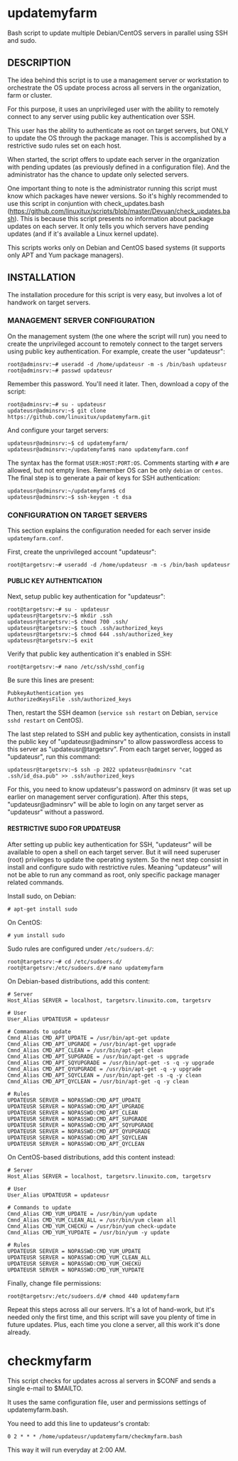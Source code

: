 # updatemyfarm
Bash script to update multiple Debian/CentOS servers in parallel using SSH and sudo.

## DESCRIPTION
The idea behind this script is to use a management server or workstation to orchestrate the OS update process across all servers in the organization, farm or cluster.

For this purpose, it uses an unprivileged user with the ability to remotely connect to any server using public key authentication over SSH.

This user has the ability to authenticate as root on target servers, but ONLY to update the OS through the package manager. This is accomplished by a restrictive sudo rules set on each host.

When started, the script offers to update each server in the organization with pending updates (as previously defined in a configuration file). And the administrator has the chance to update only selected servers.

One important thing to note is the administrator running this script must know which packages have newer versions. So it's highly recommended to use this script in conjuntion with check_updates.bash (https://github.com/linuxitux/scripts/blob/master/Devuan/check_updates.bash). This is because this script presents no information about package updates on each server. It only tells you which servers have pending updates (and if it's available a Linux kernel update).

This scripts works only on Debian and CentOS based systems (it supports only APT and Yum package managers).

## INSTALLATION
The installation procedure for this script is very easy, but involves a lot of handwork on target servers.

### MANAGEMENT SERVER CONFIGURATION
On the management system (the one where the script will run) you need to create the unprivileged account to remotely connect to the target servers using public key authentication. For example, create the user "updateusr":
```
root@adminsrv:~# useradd -d /home/updateusr -m -s /bin/bash updateusr
root@adminsrv:~# passwd updateusr
```
Remember this password. You'll need it later.
Then, download a copy of the script:
```
root@adminsrv:~# su - updateusr
updateusr@adminsrv:~$ git clone https://github.com/linuxitux/updatemyfarm.git
```
And configure your target servers:
```
updateusr@adminsrv:~$ cd updatemyfarm/
updateusr@adminsrv:~/updatemyfarm$ nano updatemyfarm.conf
```
The syntax has the format ```USER:HOST:PORT:OS```. Comments starting with ```#``` are allowed, but not empty lines. Remember OS can be only ```debian``` or ```centos```.
The final step is to generate a pair of keys for SSH authentication:
```
updateusr@adminsrv:~/updatemyfarm$ cd
updateusr@adminsrv:~$ ssh-keygen -t dsa
```

### CONFIGURATION ON TARGET SERVERS
This section explains the configuration needed for each server inside ```updatemyfarm.conf```.

First, create the unprivileged account "updateusr":
```
root@targetsrv:~# useradd -d /home/updateusr -m -s /bin/bash updateusr
```
#### PUBLIC KEY AUTHENTICATION
Next, setup public key authentication for "updateusr":
```
root@targetsrv:~# su - updateusr
updateusr@targetsrv:~$ mkdir .ssh
updateusr@targetsrv:~$ chmod 700 .ssh/
updateusr@targetsrv:~$ touch .ssh/authorized_keys
updateusr@targetsrv:~$ chmod 644 .ssh/authorized_key
updateusr@targetsrv:~$ exit
```
Verify that public key authentication it's enabled in SSH:
```
root@targetsrv:~# nano /etc/ssh/sshd_config
```
Be sure this lines are present:
```
PubkeyAuthentication yes
AuthorizedKeysFile .ssh/authorized_keys
```
Then, restart the SSH deamon (```service ssh restart``` on Debian, ```service sshd restart``` on CentOS).

The last step related to SSH and public key aythentication, consists in install the public key of "updateusr@adminsrv" to allow passwordless access to this server as "updateusr@targetsrv".
From each target server, logged as "updateusr", run this command:
```
updateusr@targetsrv:~$ ssh -p 2022 updateusr@adminsrv "cat .ssh/id_dsa.pub" >> .ssh/authorized_keys
```
For this, you need to know updateusr's password on adminsrv (it was set up earlier on management server configuration).
After this steps, "updateusr@adminsrv" will be able to login on any target server as "updateusr" without a password.
#### RESTRICTIVE SUDO FOR UPDATEUSR
After setting up public key authentication for SSH, "updateusr" will be available to open a shell on each target server. But it will need superuser (root) privileges to update the operating system. So the next step consist in install and configure sudo with restrictive rules. Meaning "updateusr" will not be able to run any command as root, only specific package manager related commands.

Install sudo, on Debian:
```
# apt-get install sudo
```
On CentOS:
```
# yum install sudo
```
Sudo rules are configured under ```/etc/sudoers.d/```:
```
root@targetsrv:~# cd /etc/sudoers.d/
root@targetsrv:/etc/sudoers.d/# nano updatemyfarm
```
On Debian-based distributions, add this content:
```
# Server
Host_Alias SERVER = localhost, targetsrv.linuxito.com, targetsrv

# User
User_Alias UPDATEUSR = updateusr

# Commands to update
Cmnd_Alias CMD_APT_UPDATE = /usr/bin/apt-get update
Cmnd_Alias CMD_APT_UPGRADE = /usr/bin/apt-get upgrade
Cmnd_Alias CMD_APT_CLEAN = /usr/bin/apt-get clean
Cmnd_Alias CMD_APT_SUPGRADE = /usr/bin/apt-get -s upgrade
Cmnd_Alias CMD_APT_SQYUPGRADE = /usr/bin/apt-get -s -q -y upgrade
Cmnd_Alias CMD_APT_QYUPGRADE = /usr/bin/apt-get -q -y upgrade
Cmnd_Alias CMD_APT_SQYCLEAN = /usr/bin/apt-get -s -q -y clean
Cmnd_Alias CMD_APT_QYCLEAN = /usr/bin/apt-get -q -y clean

# Rules
UPDATEUSR SERVER = NOPASSWD:CMD_APT_UPDATE
UPDATEUSR SERVER = NOPASSWD:CMD_APT_UPGRADE
UPDATEUSR SERVER = NOPASSWD:CMD_APT_CLEAN
UPDATEUSR SERVER = NOPASSWD:CMD_APT_SUPGRADE
UPDATEUSR SERVER = NOPASSWD:CMD_APT_SQYUPGRADE
UPDATEUSR SERVER = NOPASSWD:CMD_APT_QYUPGRADE
UPDATEUSR SERVER = NOPASSWD:CMD_APT_SQYCLEAN
UPDATEUSR SERVER = NOPASSWD:CMD_APT_QYCLEAN
```
On CentOS-based distributions, add this content instead:
```
# Server
Host_Alias SERVER = localhost, targetsrv.linuxito.com, targetsrv

# User
User_Alias UPDATEUSR = updateusr

# Commands to update
Cmnd_Alias CMD_YUM_UPDATE = /usr/bin/yum update
Cmnd_Alias CMD_YUM_CLEAN_ALL = /usr/bin/yum clean all
Cmnd_Alias CMD_YUM_CHECKU = /usr/bin/yum check-update
Cmnd_Alias CMD_YUM_YUPDATE = /usr/bin/yum -y update

# Rules
UPDATEUSR SERVER = NOPASSWD:CMD_YUM_UPDATE
UPDATEUSR SERVER = NOPASSWD:CMD_YUM_CLEAN_ALL
UPDATEUSR SERVER = NOPASSWD:CMD_YUM_CHECKU
UPDATEUSR SERVER = NOPASSWD:CMD_YUM_YUPDATE
```
Finally, change file permissions:
```
root@targetsrv:/etc/sudoers.d/# chmod 440 updatemyfarm
```
Repeat this steps across all our servers. It's a lot of hand-work, but it's needed only the first time, and this script will save you plenty of time in future updates. Plus, each time you clone a server, all this work it's done already.

# checkmyfarm

This script checks for updates across al servers in $CONF and sends a single e-mail to $MAILTO.

It uses the same configuration file, user and permissions settings of updatemyfarm.bash.

You need to add this line to updateusr's crontab:
```
0 2 * * * /home/updateusr/updatemyfarm/checkmyfarm.bash
```
This way it will run everyday at 2:00 AM.
